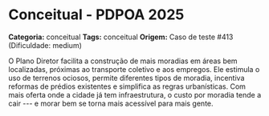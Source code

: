 # Conceitual - PDPOA 2025

**Categoria:** conceitual
**Tags:** conceitual
**Origem:** Caso de teste #413 (Dificuldade: medium)

O Plano Diretor facilita a construção de mais moradias em áreas bem localizadas, próximas ao transporte coletivo e aos empregos. Ele estimula o uso de terrenos ociosos, permite diferentes tipos de moradia, incentiva reformas de prédios existentes e simplifica as regras urbanísticas. Com mais oferta onde a cidade já tem infraestrutura, o custo por moradia tende a cair --- e morar bem se torna mais acessível para mais gente.